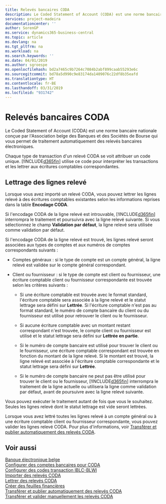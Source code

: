 ```yaml
---
title: Relevés bancaires CODA
description: Le Coded Statement of Account (CODA) est une norme bancaire nationale conçue par l'Association belge des Banques et des Sociétés de Bourse qui vous permet de traitement automatiquement des relevés bancaires électroniques.
services: project-madeira
documentationcenter: ''
author: SorenGP
ms.service: dynamics365-business-central
ms.topic: article
ms.devlang: na
ms.tgt_pltfrm: na
ms.workload: na
ms.search.keywords: ''
ms.date: 04/01/2019
ms.author: sgroespe
ms.openlocfilehash: bd2a7465c9b7264c7084b2abf899caab55293e6c
ms.sourcegitcommit: bd78a5d990c9e83174da1409076c22df8b35eafd
ms.translationtype: HT
ms.contentlocale: fr-BE
ms.lasthandoff: 03/31/2019
ms.locfileid: "931742"
---
```

# <a name="coda-bank-statements"></a>Relevés bancaires CODA
Le Coded Statement of Account (CODA) est une norme bancaire nationale conçue par l'Association belge des Banques et des Sociétés de Bourse qui vous permet de traitement automatiquement des relevés bancaires électroniques.  

Chaque type de transaction d'un relevé CODA se voit attribuer un code unique. [!INCLUDE[d365fin](../../includes/d365fin_md.md)] utilise ce code pour interpréter les transactions et les lettrer aux écritures comptables correspondantes.  

## <a name="applying-statement-lines"></a>Lettrage des lignes relevé  
Lorsque vous avez importé un relevé CODA, vous pouvez lettrer les lignes relevé à des écritures comptables existantes selon les informations reprises dans la table **Encodage CODA**.  

Si l'encodage CODA de la ligne relevé est introuvable, [!INCLUDE[d365fin](../../includes/d365fin_md.md)] interrompra le traitement et poursuivra avec la ligne relevé suivante. Si vous sélectionnez le champ **Validation par défaut**, la ligne relevé sera utilisée comme validation par défaut.  

Si l'encodage CODA de la ligne relevé est trouvé, les lignes relevé seront associées aux types de comptes et aux numéros de comptes correspondants suivants :  

- Comptes généraux : si le type de compte est un compte général, la ligne relevé est validée sur le compte général correspondant.  

- Client ou fournisseur : si le type de compte est client ou fournisseur, une écriture comptable client ou fournisseur correspondante est trouvée selon les critères suivants :  

    - Si une écriture comptable est trouvée avec le format standard, l'écriture comptable sera associée à la ligne relevé et le statut lettrage sera défini sur **Lettrée**. Si l'écriture comptable n'est pas au format standard, le numéro de compte bancaire du client ou du fournisseur est utilisé pour retrouver le client ou le fournisseur.  

    - Si aucune écriture comptable avec un montant restant correspondant n'est trouvée, le compte client ou fournisseur est utilisé et le statut lettrage sera défini sur **Lettrée en partie**.  

    - Si le numéro de compte bancaire est utilisé pour trouver le client ou le fournisseur, une écriture comptable correspondant est trouvée en fonction du montant de la ligne relevé. Si le montant est trouvé, la ligne relevé est associée à l'écriture comptable correspondante et le statut lettrage sera défini sur **Lettrée**.  

    - Si le numéro de compte bancaire ne peut pas être utilisé pour trouver le client ou le fournisseur, [!INCLUDE[d365fin](../../includes/d365fin_md.md)] interrompra le traitement de la ligne actuelle ou utilisera la ligne comme validation par défaut, avant de poursuivre avec la ligne relevé suivante.  

Vous pouvez exécuter le traitement autant de fois que vous le souhaitez. Seules les lignes relevé dont le statut lettrage est vide seront lettrées.  

Lorsque vous avez lettré toutes les lignes relevé à un compte général ou à une écriture comptable client ou fournisseur correspondante, vous pouvez valider les lignes relevé CODA. Pour plus d'informations, voir [Transférer et publier automatiquement des relevés CODA](how-to-manually-transfer-and-post-coda-statements.md).  

## <a name="see-also"></a>Voir aussi  
 [Banque électronique belge](belgian-electronic-banking.md)   
 [Configurer des comptes bancaires pour CODA](how-to-set-up-bank-accounts-for-coda.md)   
 [Configurer des codes transaction IBLC-BLWI](how-to-set-up-iblc-blwi-transaction-codes.md)   
 [Importer des relevés CODA](how-to-import-coda-statements.md)   
 [Lettrer des relevés CODA](how-to-apply-coda-statements.md)   
 [Créer des feuilles financières](how-to-create-financial-journals.md)   
 [Transférer et publier automatiquement des relevés CODA](how-to-automatically-transfer-and-post-coda-statements.md)   
 [Transférer et valider manuellement les relevés CODA](how-to-manually-transfer-and-post-coda-statements.md)
